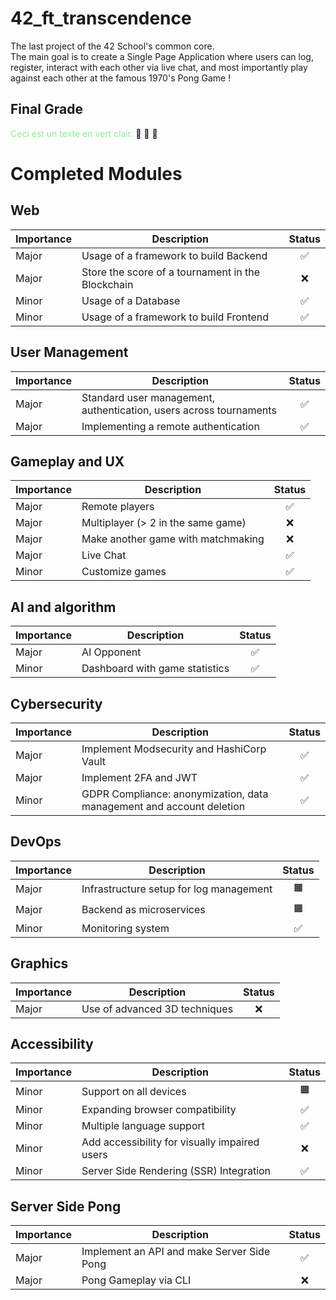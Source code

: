 # 42_ft_transcendence

The last project of the 42 School's common core.</br>
The main goal is to create a Single Page Application where users can log, register, interact with each other via live chat, and most importantly play against each other at the famous 1970's Pong Game ! </br>

## Final Grade
<span style="color: lightgreen;">Ceci est un texte en vert clair.</span> 🌟 🌟 🌟 </br>

# Completed Modules
## Web
| Importance | Description | Status |
| --- | --- | :---: |
| Major | Usage of a framework to build Backend | ✅ |
| Major | Store the score of a tournament in the Blockchain| ❌ |
| Minor | Usage of a Database | ✅ |
| Minor | Usage of a framework to build Frontend | ✅ |

## User Management
| Importance | Description | Status |
| --- | --- | :---: |
| Major | Standard user management, authentication, users across tournaments | ✅ |
| Major | Implementing a remote authentication | ✅ |

## Gameplay and UX
| Importance | Description | Status |
| --- | --- | :---: |
| Major | Remote players | ✅ |
| Major | Multiplayer (> 2 in the same game) | ❌ |
| Major | Make another game with matchmaking | ❌ |
| Major | Live Chat| ✅ |
| Minor | Customize games | ✅ |

## AI and algorithm
| Importance | Description | Status |
| --- | --- | :---: |
| Major | AI Opponent | ✅ |
| Minor | Dashboard with game statistics | ✅ |

## Cybersecurity
| Importance | Description | Status |
| --- | --- | :---: |
| Major | Implement Modsecurity and HashiCorp Vault | ✅ |
| Major | Implement 2FA and JWT| ✅ |
| Minor | GDPR Compliance: anonymization, data management and account deletion | ✅ |

## DevOps
| Importance | Description | Status |
| --- | --- | :---: |
| Major | Infrastructure setup for log management | 🟧 |
| Major | Backend as microservices | 🟧 |
| Minor | Monitoring system | ✅ |

## Graphics
| Importance | Description | Status |
| --- | --- | :---: |
| Major | Use of advanced 3D techniques  | ❌ |

## Accessibility
| Importance | Description | Status |
| --- | --- | :---: |
| Minor | Support on all devices  | 🟧 |
| Minor | Expanding browser compatibility  | ✅ |
| Minor | Multiple language support  | ✅ |
| Minor | Add accessibility for visually impaired users | ❌ |
| Minor | Server Side Rendering (SSR) Integration  | ✅ |

## Server Side Pong
| Importance | Description | Status |
| --- | --- | :---: |
| Major | Implement an API and make Server Side Pong  | ✅ |
| Major | Pong Gameplay via CLI  | ❌ |





